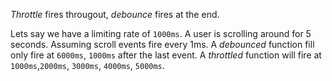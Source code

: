 *Throttle* fires througout, *debounce* fires at the end.

Lets say we have a limiting rate of `1000ms`. A user is scrolling around for 5 seconds. Assuming scroll events fire every 1ms. A *debounced* function fill only fire at `6000ms`, `1000ms` after the last event. A *throttled* function will fire at `1000ms`,`2000ms`, `3000ms`, `4000ms`, `5000ms`. 